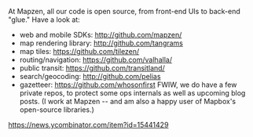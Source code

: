 At Mapzen, all our code is open source, from front-end UIs to back-end "glue." Have a look at:
- web and mobile SDKs: http://github.com/mapzen/
- map rendering library: http://github.com/tangrams
- map tiles: https://github.com/tilezen/
- routing/navigation: https://github.com/valhalla/
- public transit: https://github.com/transitland/
- search/geocoding: http://github.com/pelias
- gazetteer: https://github.com/whosonfirst
FWIW, we do have a few private repos, to protect some ops internals as well as upcoming blog posts.
(I work at Mapzen -- and am also a happy user of Mapbox's open-source libraries.)

https://news.ycombinator.com/item?id=15441429
